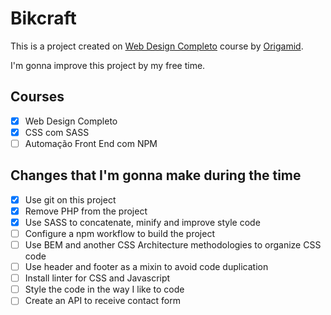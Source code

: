 # Bikcraft

This is a project created on [Web Design Completo](https://www.origamid.com/curso/web-design-completo)
course by [Origamid](https://www.origamid.com).

I'm gonna improve this project by my free time.

## Courses
- [x] Web Design Completo
- [X] CSS com SASS
- [ ] Automação Front End com NPM

## Changes that I'm gonna make during the time
- [x] Use git on this project
- [x] Remove PHP from the project
- [x] Use SASS to concatenate, minify and improve style code
- [ ] Configure a npm workflow to build the project
- [ ] Use BEM and another CSS Architecture methodologies to organize CSS code
- [ ] Use header and footer as a mixin to avoid code duplication
- [ ] Install linter for CSS and Javascript
- [ ] Style the code in the way I like to code
- [ ] Create an API to receive contact form

